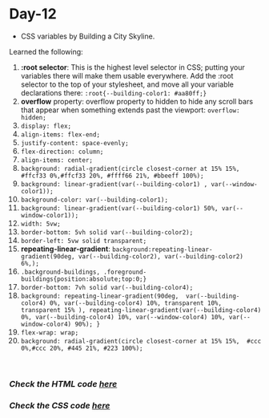 # Day-12
- CSS variables by Building a City Skyline.

Learned the following:
1. **:root selector**: This is the highest level selector in CSS; putting your variables there will make them usable everywhere. Add the :root selector to the top of your stylesheet, and move all your variable declarations there: `:root{--building-color1: #aa80ff;}`
2. **overflow** property: overflow property to hidden to hide any scroll bars that appear when something extends past the viewport: `overflow: hidden;`
3. `display: flex;`
4. `align-items: flex-end;`
5. `justify-content: space-evenly;`
6. `flex-direction: column;`
7. `align-items: center;`
8. `background: radial-gradient(circle closest-corner at 15% 15%,  #ffcf33 0%,#ffcf33 20%, #ffff66 21%, #bbeeff 100%);`
9. `background: linear-gradient(var(--building-color1) , var(--window-color1));`
10. `background-color: var(--building-color1);`
11. `background: linear-gradient(var(--building-color1) 50%, var(--window-color1));`
12. `width: 5vw;`
13. `border-bottom: 5vh solid var(--building-color2);`
14. `border-left: 5vw solid transparent;`
15. **repeating-linear-gradient**: `background:repeating-linear-gradient(90deg, var(--building-color2), var(--building-color2) 6%,);`
16. `.background-buildings, .foreground-buildings{position:absolute;top:0;}`
17. `border-bottom: 7vh solid var(--building-color4);`
18. `background: repeating-linear-gradient(90deg, 
   var(--building-color4) 0%,
   var(--building-color4) 10%,
   transparent 10%,
   transparent 15%
   ),
   repeating-linear-gradient(var(--building-color4) 0%, var(--building-color4) 10%, var(--window-color4) 10%, var(--window-color4) 90%);
}`
19. `flex-wrap: wrap;`
20. `background: radial-gradient(circle closest-corner at 15% 15%,  #ccc 0%,#ccc 20%, #445 21%, #223 100%);`

<br>

### <i>Check the HTML code [here](./index.html)</i>  
### <i>Check the CSS code [here](./styles.css)</i>